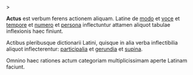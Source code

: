 <!-- markdownlint-disable MD041 -->>
**Actus** est verbum ferens actionem aliquam. Latine de [modo](modus.md) et [voce](vox.md) et [tempore](tempus.md) et [numero](numerus.md) et [persona](persona.md) inflectuntur attamen aliquot tabulae inflexionis haec finiunt.

Actibus pleribusque dictionarii Latini, quisque in alia verba inflectibilia aliquot inflecterentur: [participalia](participium.md) et [gerundia](gerundium.md) et [supina](supinum.md).

Omnino haec rationes actum categoriam multiplicissimam aperte Latinam faciunt.
